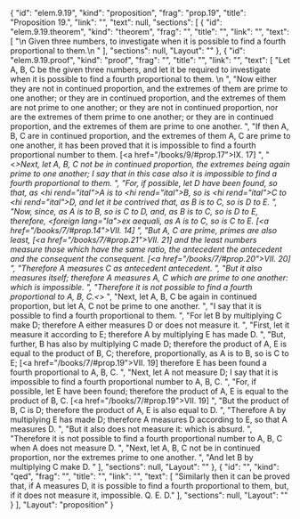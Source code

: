 {
  "id": "elem.9.19",
  "kind": "proposition",
  "frag": "prop.19",
  "title": "Proposition 19.",
  "link": "",
  "text": null,
  "sections": [
    {
      "id": "elem.9.19.theorem",
      "kind": "theorem",
      "frag": "",
      "title": "",
      "link": "",
      "text": [
        "\n       Given three numbers, to investigate when it is possible to find a fourth proportional to them.\n      "
      ],
      "sections": null,
      "Layout": ""
    },
    {
      "id": "elem.9.19.proof",
      "kind": "proof",
      "frag": "",
      "title": "",
      "link": "",
      "text": [
        "Let A, B, C be the given three numbers, and let it be required to investigate when it is possible to find a fourth proportional to them. \n      ",
        "Now either they are not in continued proportion, and the extremes of them are prime to one another; or they are in continued proportion, and the extremes of them are not prime to one another; or they are not in continued proportion, nor are the extremes of them prime to one another; or they are in continued proportion, and the extremes of them are prime to one another. ",
        "If then A, B, C are in continued proportion, and the extremes of them A, C are prime to one another, it has been proved that it is impossible to find a fourth proportional number to them. [<a href=\"/books/9/#prop.17\">IX. 17</a>] ",
        "&lt;*&gt;Next, let A, B, C not be in continued proportion, the extremes being again prime to one another; I say that in this case also it is impossible to find a fourth proportional to them. ",
        "For, if possible, let D have been found, so that, as <hi rend=\"ital\">A</hi> is to <hi rend=\"ital\">B</hi>, so is <hi rend=\"ital\">C</hi> to <hi rend=\"ital\">D</hi>, and let it be contrived that, as B is to C, so is D to E. ",
        "Now, since, as A is to B, so is C to D, and, as B is to C, so is D to E, therefore, <foreign lang=\"la\">ex aequali</foreign>, as A is to C, so is C to E. [<a href=\"/books/7/#prop.14\">VII. 14</a>] ",
        "But A, C are prime, primes are also least, [<a href=\"/books/7/#prop.21\">VII. 21</a>] and the least numbers measure those which have the same ratio, the antecedent the antecedent and the consequent the consequent. [<a href=\"/books/7/#prop.20\">VII. 20</a>] ",
        "Therefore A measures C as antecedent antecedent. ",
        "But it also measures itself; therefore A measures A, C which are prime to one another: which is impossible. ",
        "Therefore it is not possible to find a fourth proportional to A, B, C.&lt;*&gt; ",
        "Next, let A, B, C be again in continued proportion, but let A, C not be prime to one another. ",
        "I say that it is possible to find a fourth proportional to them. ",
        "For let B by multiplying C make D; therefore A either measures D or does not measure it. ",
        "First, let it measure it according to E; therefore A by multiplying E has made D. ",
        "But, further, B has also by multiplying C made D; therefore the product of A, E is equal to the product of B, C; therefore, proportionally, as A is to B, so is C to E; [<a href=\"/books/7/#prop.19\">VII. 19</a>] therefore E has been found a fourth proportional to A, B, C. ",
        "Next, let A not measure D; I say that it is impossible to find a fourth proportional number to A, B, C. ",
        "For, if possible, let E have been found; therefore the product of A, E is equal to the product of B, C. [<a href=\"/books/7/#prop.19\">VII. 19</a>] ",
        "But the product of B, C is D; therefore the product of A, E is also equal to D. ",
        "Therefore A by multiplying E has made D; therefore A measures D according to E, so that A measures D. ",
        "But it also does not measure it: which is absurd. ",
        "Therefore it is not possible to find a fourth proportional number to A, B, C when A does not measure D. ",
        "Next, let A, B, C not be in continued proportion, nor the extremes prime to one another. ",
        "And let B by multiplying C make D. "
      ],
      "sections": null,
      "Layout": ""
    },
    {
      "id": "",
      "kind": "qed",
      "frag": "",
      "title": "",
      "link": "",
      "text": [
        "Similarly then it can be proved that, if A measures D, it is possible to find a fourth proportional to them, but, if it does not measure it, impossible. Q. E. D."
      ],
      "sections": null,
      "Layout": ""
    }
  ],
  "Layout": "proposition"
}
